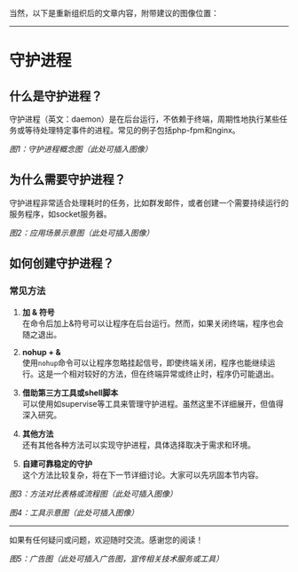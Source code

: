 当然，以下是重新组织后的文章内容，附带建议的图像位置：

---

# 守护进程

## 什么是守护进程？

守护进程（英文：daemon）是在后台运行，不依赖于终端，周期性地执行某些任务或等待处理特定事件的进程。常见的例子包括php-fpm和nginx。

*图1：守护进程概念图（此处可插入图像）*

## 为什么需要守护进程？

守护进程非常适合处理耗时的任务，比如群发邮件，或者创建一个需要持续运行的服务程序，如socket服务器。

*图2：应用场景示意图（此处可插入图像）*

## 如何创建守护进程？

### 常见方法

1. **加 & 符号**  
   在命令后加上&符号可以让程序在后台运行。然而，如果关闭终端，程序也会随之退出。

2. **nohup + &**  
   使用`nohup`命令可以让程序忽略挂起信号，即使终端关闭，程序也能继续运行。这是一个相对较好的方法，但在终端异常或终止时，程序仍可能退出。

3. **借助第三方工具或shell脚本**  
   可以使用如supervise等工具来管理守护进程。虽然这里不详细展开，但值得深入研究。

4. **其他方法**  
   还有其他各种方法可以实现守护进程，具体选择取决于需求和环境。

5. **自建可靠稳定的守护**  
   这个方法比较复杂，将在下一节详细讨论。大家可以先巩固本节内容。

*图3：方法对比表格或流程图（此处可插入图像）*

*图4：工具示意图（此处可插入图像）*

---

如果有任何疑问或问题，欢迎随时交流。感谢您的阅读！

*图5：广告图（此处可插入广告图，宣传相关技术服务或工具）*
